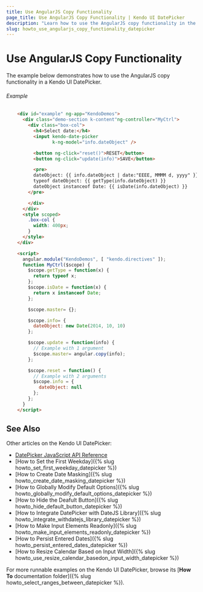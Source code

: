 ```yaml
---
title: Use AngularJS Copy Functionality
page_title: Use AngularJS Copy Functionality | Kendo UI DatePicker
description: "Learn how to usе the AngularJS copy functionality in the Kendo UI DatePicker."
slug: howto_use_angularjs_copy_functionality_datepicker
---
```


# Use AngularJS Copy Functionality

The example below demonstrates how to use the AngularJS copy functionality in a Kendo UI DatePicker.

###### Example

```html
    <div id="example" ng-app="KendoDemos">
      <div class="demo-section k-content"ng-controller="MyCtrl">
        <div class="box-col">
          <h4>Select date:</h4>
          <input kendo-date-picker
                 k-ng-model="info.dateObject" />

          <button ng-click="reset()">RESET</button>
          <button ng-click="update(info)">SAVE</button>

          <pre>
          dateObject: {{ info.dateObject | date:"EEEE, MMMM d, yyyy" }}
          typeof dateObject: {{ getType(info.dateObject) }}
          dateObject instanceof Date: {{ isDate(info.dateObject) }}
        </pre>

        </div>
      </div>
      <style scoped>
        .box-col {
          width: 400px;
        }
      </style>
    </div>

    <script>
      angular.module("KendoDemos", [ "kendo.directives" ]);
      function MyCtrl($scope) {
        $scope.getType = function(x) {
          return typeof x;
        };
        $scope.isDate = function(x) {
          return x instanceof Date;
        };

        $scope.master= {};

        $scope.info= {
          dateObject: new Date(2014, 10, 10)
        };

        $scope.update = function(info) {
          // Example with 1 argument
          $scope.master= angular.copy(info);
        };

        $scope.reset = function() {
          // Example with 2 arguments
          $scope.info = {
            dateObject: null
          };
        };
      }
    </script>
```

## See Also

Other articles on the Kendo UI DatePicker:

* [DatePicker JavaScript API Reference](/api/javascript/ui/datepicker)
* [How to Set the First Weekday]({% slug howto_set_first_weekday_datepicker %})
* [How to Create Date Masking]({% slug howto_create_date_masking_datepicker %})
* [How to Globally Modify Default Options]({% slug howto_globally_modify_default_options_datepicker %})
* [How to Hide the Deafult Button]({% slug howto_hide_default_button_datepicker %})
* [How to Integrate DatePicker with DateJS Library]({% slug howto_integrate_withdatejs_library_datepicker %})
* [How to Make Input Elements Readonly]({% slug howto_make_input_elements_readonly_datepicker %})
* [How to Persist Entered Dates]({% slug howto_persist_entered_dates_datepicker %})
* [How to Resize Calendar Based on Input Width]({% slug howto_use_resize_calendar_basedon_input_width_datepicker %})

For more runnable examples on the Kendo UI DatePicker, browse its [**How To** documentation folder]({% slug howto_select_ranges_between_datepicker %}).
